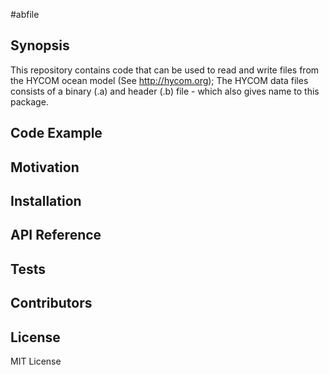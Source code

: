 #abfile

## Synopsis

This repository contains code that can be used to read and write files from the HYCOM ocean model (See http://hycom.org); The HYCOM data files consists of a binary (.a) and header (.b) file - which also gives name to this package.


## Code Example


## Motivation


## Installation


## API Reference


## Tests


## Contributors


## License

MIT License
